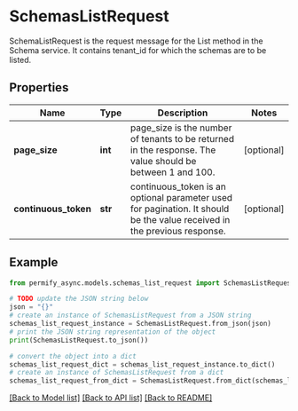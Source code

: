 # SchemasListRequest

SchemaListRequest is the request message for the List method in the Schema service. It contains tenant_id for which the schemas are to be listed.

## Properties

Name | Type | Description | Notes
------------ | ------------- | ------------- | -------------
**page_size** | **int** | page_size is the number of tenants to be returned in the response. The value should be between 1 and 100. | [optional] 
**continuous_token** | **str** | continuous_token is an optional parameter used for pagination. It should be the value received in the previous response. | [optional] 

## Example

```python
from permify_async.models.schemas_list_request import SchemasListRequest

# TODO update the JSON string below
json = "{}"
# create an instance of SchemasListRequest from a JSON string
schemas_list_request_instance = SchemasListRequest.from_json(json)
# print the JSON string representation of the object
print(SchemasListRequest.to_json())

# convert the object into a dict
schemas_list_request_dict = schemas_list_request_instance.to_dict()
# create an instance of SchemasListRequest from a dict
schemas_list_request_from_dict = SchemasListRequest.from_dict(schemas_list_request_dict)
```
[[Back to Model list]](../README.md#documentation-for-models) [[Back to API list]](../README.md#documentation-for-api-endpoints) [[Back to README]](../README.md)


